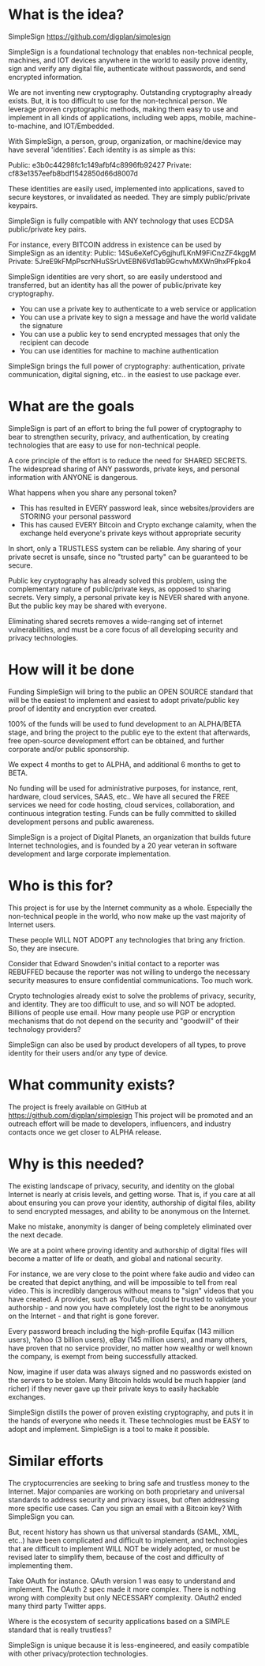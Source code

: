 # What is the idea?

SimpleSign https://github.com/digplan/simplesign

SimpleSign is a foundational technology that enables non-technical people, machines, and IOT devices anywhere in the world to easily prove identity, sign and verify any digital file, authenticate without passwords, and send encrypted information.

We are not inventing new cryptography.  Outstanding cryptography already exists.  But, it is too difficult to use for the non-technical person.  We leverage proven cryptographic methods, making them easy to use and implement in all kinds of applications, including web apps, mobile, machine-to-machine, and IOT/Embedded.

With SimpleSign, a person, group, organization, or machine/device may have several 'identities'.  Each identity is as simple as this:

Public:   e3b0c44298fc1c149afbf4c8996fb92427
Private:  cf83e1357eefb8bdf1542850d66d8007d

These identities are easily used, implemented into applications, saved to secure keystores, or invalidated as needed.  They are simply public/private keypairs.

SimpleSign is fully compatible with ANY technology that uses ECDSA public/private key pairs.

For instance, every BITCOIN address in existence can be used by SimpleSign as an identity:
Public: 14Su6eXefCy6gjhufLKnM9FiCnzZF4kggM
Private: 5JreE9kFMpPscrNHuSSrUvtEBN6Vd1ab9GcwhvMXWn9hxPFpko4

SimpleSign identities are very short, so are easily understood and transferred, but an identity has all the power of public/private key cryptography. 

- You can use a private key to authenticate to a web service or application
- You can use a private key to sign a message and have the world validate the signature
- You can use a public key to send encrypted messages that only the recipient can decode
- You can use identities for machine to machine authentication

SimpleSign brings the full power of cryptography: authentication, private communication, digital signing, etc.. in the easiest to use package ever.

# What are the goals

SimpleSign is part of an effort to bring the full power of cryptography to bear to strengthen security, privacy, and authentication, by creating technologies that are easy to use for non-technical people.

A core principle of the effort is to reduce the need for SHARED SECRETS. The widespread sharing of ANY passwords, private keys, and personal information with ANYONE is dangerous.  

What happens when you share any personal token?

- This has resulted in EVERY password leak, since websites/providers are STORING your personal password
- This has caused EVERY Bitcoin and Crypto exchange calamity, when the exchange held everyone's private keys without appropriate security

In short, only a TRUSTLESS system can be reliable. Any sharing of your private secret is unsafe, since no "trusted party" can be guaranteed to be secure.

Public key cryptography has already solved this problem, using the complementary nature of public/private keys, as opposed to sharing secrets.  Very simply, a personal private key is NEVER shared with anyone.  But the public key may be shared with everyone.

Eliminating shared secrets removes a wide-ranging set of internet vulnerabilities, and must be a core focus of all developing security and privacy technologies.

# How will it be done

Funding SimpleSign will bring to the public an OPEN SOURCE standard that will be the easiest to implement and easiest to adopt private/public key proof of identity and encryption ever created.

100% of the funds will be used to fund development to an ALPHA/BETA stage, and bring the project to the public eye to the extent that afterwards, free open-source development effort can be obtained, and further corporate and/or public sponsorship.

We expect 4 months to get to ALPHA, and additional 6 months to get to BETA.

No funding will be used for administrative purposes, for instance, rent, hardware, cloud services, SAAS, etc.. We have all secured the FREE services we need for code hosting, cloud services, collaboration, and continuous integration testing.  Funds can be fully committed to skilled development persons and public awareness.

SimpleSign is a project of Digital Planets, an organization that builds future Internet technologies, and is founded by a 20 year veteran in software development and large corporate implementation.

# Who is this for?

This project is for use by the Internet community as a whole.  Especially the non-technical people in the world, who now make up the vast majority of Internet users.  

These people WILL NOT ADOPT any technologies that bring any friction.  So, they are insecure.  

Consider that Edward Snowden's initial contact to a reporter was REBUFFED because the reporter was not willing to undergo the necessary security measures to ensure confidential communications. Too much work.

Crypto technologies already exist to solve the problems of privacy, security, and identity.  They are too difficult to use, and so will NOT be adopted.  Billions of people use email.  How many people use PGP or encryption mechanisms that do not depend on the security and "goodwill" of their technology providers?

SimpleSign can also be used by product developers of all types, to prove identity for their users and/or any type of device. 

# What community exists?

The project is freely available on GitHub at https://github.com/digplan/simplesign
This project will be promoted and an outreach effort will be made to developers, influencers, and industry contacts once we get closer to ALPHA release.

# Why is this needed?

The existing landscape of privacy, security, and identity on the global Internet is nearly at crisis levels, and getting worse.  That is, if you care at all about ensuring you can prove your identity, authorship of digital files, ability to send encrypted messages, and ability to be anonymous on the Internet.

Make no mistake, anonymity is danger of being completely eliminated over the next decade.

We are at a point where proving identity and authorship of digital files will become a matter of life or death, and global and national security.

For instance, we are very close to the point where fake audio and video can be created that depict anything, and will be impossible to tell from real video.  This is incredibly dangerous without means to "sign" videos that you have created.  A provider, such as YouTube, could be trusted to validate your authorship - and now you have completely lost the right to be anonymous on the Internet - and that right is gone forever.

Every password breach including the high-profile Equifax (143 million users), Yahoo (3 billion users), eBay (145 million users), and many others, have proven that no service provider, no matter how wealthy or well known the company, is exempt from being successfully attacked.  

Now, imagine if user data was always signed and no passwords existed on the servers to be stolen.  Many Bitcoin holds would be much happier (and richer) if they never gave up their private keys to easily hackable exchanges.

SimpleSign distills the power of proven existing cryptography, and puts it in the hands of everyone who needs it.  These technologies must be EASY to adopt and implement.  SimpleSign is a tool to make it possible.

# Similar efforts

The cryptocurrencies are seeking to bring safe and trustless money to the Internet.  Major companies are working on both proprietary and universal standards to address security and privacy issues, but often addressing more specific use cases. Can you sign an email with a Bitcoin key?  With SimpleSign you can.

But, recent history has shown us that universal standards (SAML, XML, etc..) have been complicated and difficult to implement, and technologies that are difficult to implement WILL NOT be widely adopted, or must be revised later to simplify them, because of the cost and difficulty of implementing them.  

Take OAuth for instance.  OAuth version 1 was easy to understand and implement.  The OAuth 2 spec made it more complex.  There is nothing wrong with complexity but only NECESSARY complexity. 
OAuth2 ended many third party Twitter apps.

Where is the ecosystem of security applications based on a SIMPLE standard that is really trustless?  

SimpleSign is unique because it is less-engineered, and easily compatible with other privacy/protection technologies.

